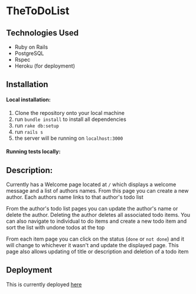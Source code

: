 # TheToDoList

## Technologies Used
* Ruby on Rails
* PostgreSQL
* Rspec
* Heroku (for deployment)

## Installation

#### Local installation:
1. Clone the repository onto your local machine
2. run ```bundle install``` to install all dependencies
3. run ```rake db:setup```
4. run ```rails s```
5. the server will be running on ```localhost:3000```
#### Running tests locally:

## Description:
Currently has a Welcome page located at `/` which displays a welcome message and a list of authors names. From this page you can create a new author. Each authors name links to that author's todo list

From the author's todo list pages you can update the author's name or delete the author. Deleting the author deletes all associated todo items. You can also navigate to individual to do items and create a new todo item and sort the list with undone todos at the top

From each item page you can click on the status (`done` or `not done`) and it will change to whichever it wasn't and update the displayed page. This page also allows updating of title or description and deletion of a todo item

## Deployment
This is currently deployed [here](https://todos-kansas-271828.herokuapp.com/)